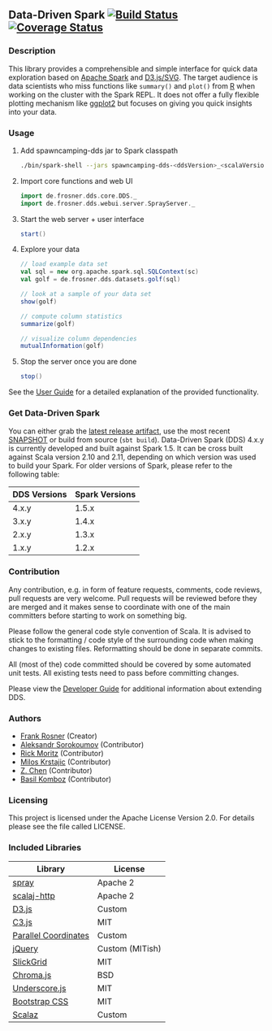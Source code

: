 ## Data-Driven Spark [![Build Status](https://travis-ci.org/FRosner/spawncamping-dds.svg?branch=master)](https://travis-ci.org/FRosner/spawncamping-dds) [![Coverage Status](https://coveralls.io/repos/FRosner/spawncamping-dds/badge.svg?branch=master&service=github)](https://coveralls.io/github/FRosner/spawncamping-dds?branch=master)
### Description

This library provides a comprehensible and simple interface for quick data exploration based on
[Apache Spark](https://spark.apache.org/) and [D3.js/SVG](http://d3js.org/). The target audience is
data scientists who miss functions like `summary()` and `plot()` from [R](http://www.r-project.org/)
when working on the cluster with the Spark REPL. It does not offer a fully flexible plotting mechanism like [ggplot2](http://ggplot2.org/) but focuses on giving you quick insights into your data.

### Usage

1. Add spawncamping-dds jar to Spark classpath

    ```sh
    ./bin/spark-shell --jars spawncamping-dds-<ddsVersion>_<scalaVersion>.jar
    ```
2. Import core functions and web UI

    ```scala
    import de.frosner.dds.core.DDS._
    import de.frosner.dds.webui.server.SprayServer._
    ```

3. Start the web server + user interface

    ```scala
    start()
    ```

4. Explore your data

    ```scala
    // load example data set
    val sql = new org.apache.spark.sql.SQLContext(sc)
    val golf = de.frosner.dds.datasets.golf(sql)

    // look at a sample of your data set
    show(golf)

    // compute column statistics
    summarize(golf)

    // visualize column dependencies
    mutualInformation(golf)
    ```

5. Stop the server once you are done

    ```scala
    stop()
    ```

See the [User Guide](https://github.com/FRosner/spawncamping-dds/wiki/User-Guide) for a detailed explanation of the provided functionality.

### Get Data-Driven Spark

You can either grab the [latest release artifact](https://github.com/FRosner/spawncamping-dds/releases), use the most recent [SNAPSHOT](http://spawncamping-dds-snapshots.s3-website-us-east-1.amazonaws.com/) or build from source (`sbt build`). Data-Driven Spark (DDS) 4.x.y is currently developed and built against Spark 1.5. It can be cross built against Scala version 2.10 and 2.11, depending on which version was used to build your Spark. For older versions of Spark, please refer to the following table:

| DDS Versions | Spark Versions |
| --- | --- |
| 4.x.y | 1.5.x |
| 3.x.y | 1.4.x |
| 2.x.y | 1.3.x |
| 1.x.y | 1.2.x |


### Contribution

Any contribution, e.g. in form of feature requests, comments, code reviews, pull requests are very welcome. Pull requests will be reviewed before they are merged and it makes sense to coordinate with one of the main committers before starting to work on something big.

Please follow the general code style convention of Scala. It is advised to stick to the formatting / code style of the surrounding code when making changes to existing files. Reformatting should be done in separate commits.

All (most of the) code committed should be covered by some automated unit tests. All existing tests need to pass before committing changes.

Please view the [Developer Guide](https://github.com/FRosner/spawncamping-dds/wiki/Developer-Guide) for additional information about extending DDS.

### Authors

- [Frank Rosner](https://github.com/FRosner) (Creator)
- [Aleksandr Sorokoumov](https://github.com/Gerrrr) (Contributor)
- [Rick Moritz](https://github.com/RPCMoritz) (Contributor)
- [Milos Krstajic](https://github.com/milosk) (Contributor)
- [Z. Chen](https://github.com/zhdchen) (Contributor)
- [Basil Komboz](https://github.com/bkomboz) (Contributor)

### Licensing

This project is licensed under the Apache License Version 2.0. For details please see the file called LICENSE.

### Included Libraries

| Library       | License        |
| ------------  | -------------- |
| [spray](http://spray.io/) | Apache 2 |
| [scalaj-http](https://github.com/scalaj/scalaj-http) | Apache 2 |
| [D3.js](http://d3js.org/) | Custom |
| [C3.js](http://c3js.org/) | MIT |
| [Parallel Coordinates](https://github.com/syntagmatic/parallel-coordinates) | Custom |
| [jQuery](http://jquery.com/) | Custom (MITish) |
| [SlickGrid](https://github.com/mleibman/SlickGrid) | MIT |
| [Chroma.js](https://github.com/gka/chroma.js) | BSD |
| [Underscore.js](http://underscorejs.org/) | MIT |
| [Bootstrap CSS](http://getbootstrap.com) | MIT |
| [Scalaz](https://github.com/scalaz/scalaz) | Custom |
